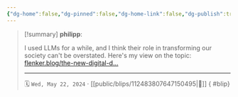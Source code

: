 ```yaml
---
{"dg-home":false,"dg-pinned":false,"dg-home-link":false,"dg-publish":true,"type":"blip","disabled rules":["yaml-title","yaml-title-alias","file-name-heading"],"title":"philipp on mastodon @ 2024-05-22","created-date":"2024-05-22T08:31:33","id":112483807647150500,"updated-date":"2025-05-02T08:50:44","dg-path":"blips/112483807647150495.md","permalink":"/blips/112483807647150495/","dgPassFrontmatter":true,"created":"2024-05-22T08:31:33","updated":"2025-05-02T08:50:44"}
---
```


> [!summary] **philipp**:
>
> I used LLMs for a while, and I think their role in transforming our society can't be overstated. Here's my view on the topic: [flenker.blog/the-new-digital-d…](https://www.flenker.blog/the-new-digital-divide/)
> - - -
>
> 🗓️ `Wed, May 22, 2024` · [[public/blips/112483807647150495\|🔗]]
{ #blip}

